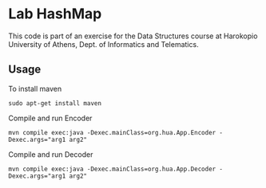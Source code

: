 # Lab HashMap

This code is part of an exercise for the Data Structures course at Harokopio
University of Athens, Dept. of Informatics and Telematics.

## Usage

To install maven

```
sudo apt-get install maven
```

Compile and run Encoder 

```
mvn compile exec:java -Dexec.mainClass=org.hua.App.Encoder -Dexec.args="arg1 arg2" 
```

Compile and run Decoder

```
mvn compile exec:java -Dexec.mainClass=org.hua.App.Decoder -Dexec.args="arg1 arg2" 
```